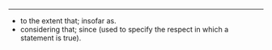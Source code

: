
***

- to the extent that; insofar as.
- considering that; since (used to specify the respect in which a statement is true).
